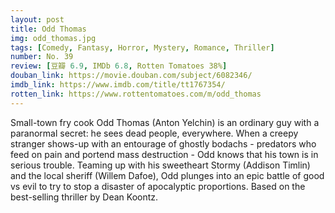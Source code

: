 ```yaml
---
layout: post 
title: Odd Thomas
img: odd_thomas.jpg
tags: [Comedy, Fantasy, Horror, Mystery, Romance, Thriller]
number: No. 39
review: [豆瓣 6.9, IMDb 6.8, Rotten Tomatoes 38%]
douban_link: https://movie.douban.com/subject/6082346/
imdb_link: https://www.imdb.com/title/tt1767354/
rotten_link: https://www.rottentomatoes.com/m/odd_thomas
---
```


Small-town fry cook Odd Thomas (Anton Yelchin) is an ordinary guy with a paranormal secret: he sees dead people, everywhere. When a creepy stranger shows-up with an entourage of ghostly bodachs - predators who feed on pain and portend mass destruction - Odd knows that his town is in serious trouble. Teaming up with his sweetheart Stormy (Addison Timlin) and the local sheriff (Willem Dafoe), Odd plunges into an epic battle of good vs evil to try to stop a disaster of apocalyptic proportions. Based on the best-selling thriller by Dean Koontz.